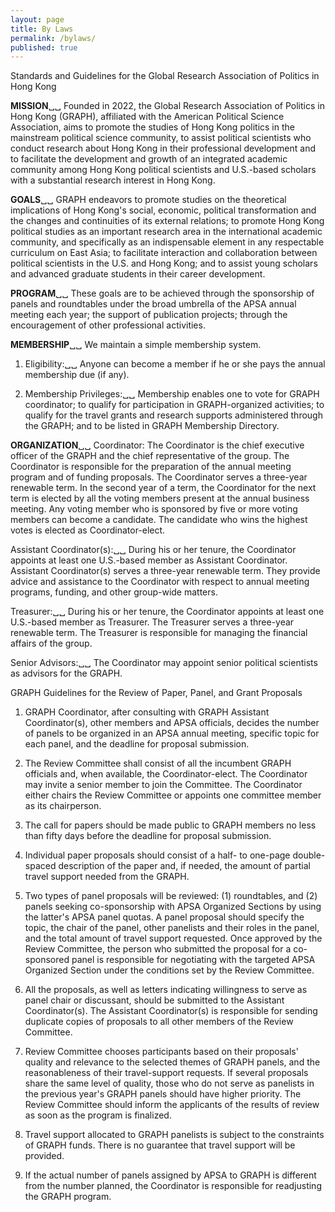 ```yaml
---
layout: page
title: By Laws
permalink: /bylaws/
published: true
---
```



Standards and Guidelines for the Global Research Association of Politics in Hong Kong

**MISSION**␣␣
Founded in 2022, the Global Research Association of Politics in Hong Kong (GRAPH), affiliated with the American Political Science Association, aims to promote the studies of Hong Kong politics in the mainstream political science community, to assist political scientists who conduct research about Hong Kong in their professional development and to facilitate the development and growth of an integrated academic community among Hong Kong political scientists and U.S.-based scholars with a substantial research interest in Hong Kong.

**GOALS**␣␣
GRAPH endeavors to promote studies on the theoretical implications of Hong Kong's social, economic, political transformation and the changes and continuities of its external relations; to promote Hong Kong political studies as an important research area in the international academic community, and specifically as an indispensable element in any respectable curriculum on East Asia; to facilitate interaction and collaboration between political scientists in the U.S. and Hong Kong; and to assist young scholars and advanced graduate students in their career development.

**PROGRAM**␣␣
These goals are to be achieved through the sponsorship of panels and roundtables under the broad umbrella of the APSA annual meeting each year; the support of publication projects; through the encouragement of other professional activities.

**MEMBERSHIP**␣␣
We maintain a simple membership system. 

1. Eligibility:␣␣ 
Anyone can become a member if he or she pays the annual membership due (if any). 

2. Membership Privileges:␣␣
Membership enables one to vote for GRAPH coordinator; to qualify for participation in GRAPH-organized activities; to qualify for the travel grants and research supports administered through the GRAPH; and to be listed in GRAPH Membership Directory.

**ORGANIZATION**␣␣
Coordinator:
The Coordinator is the chief executive officer of the GRAPH and the chief representative of the group. The Coordinator is responsible for the preparation of the annual meeting program and of funding proposals. The Coordinator serves a three-year renewable term. In the second year of a term, the Coordinator for the next term is elected by all the voting members present at the annual business meeting. Any voting member who is sponsored by five or more voting members can become a candidate. The candidate who wins the highest votes is elected as Coordinator-elect.

Assistant Coordinator(s):␣␣
During his or her tenure, the Coordinator appoints at least one U.S.-based member as Assistant Coordinator. Assistant Coordinator(s) serves a three-year renewable term. They provide advice and assistance to the Coordinator with respect to annual meeting programs, funding, and other group-wide matters.

Treasurer:␣␣
During his or her tenure, the Coordinator appoints at least one U.S.-based member as Treasurer. The Treasurer serves a three-year renewable term. The Treasurer is responsible for managing the financial affairs of the group.

Senior Advisors:␣␣
The Coordinator may appoint senior political scientists as advisors for the GRAPH.


GRAPH Guidelines for the Review of Paper, Panel, and Grant Proposals 

1. GRAPH Coordinator, after consulting with GRAPH Assistant Coordinator(s), other members and APSA officials, decides the number of panels to be organized in an APSA annual meeting, specific topic for each panel, and the deadline for proposal submission.

2. The Review Committee shall consist of all the incumbent GRAPH officials and, when available, the Coordinator-elect. The Coordinator may invite a senior member to join the Committee. The Coordinator either chairs the Review Committee or appoints one committee member as its chairperson.

3. The call for papers should be made public to GRAPH members no less than fifty days before the deadline for proposal submission.

4. Individual paper proposals should consist of a half- to one-page double-spaced description of the paper and, if needed, the amount of partial travel support needed from the GRAPH.

5. Two types of panel proposals will be reviewed: (1) roundtables, and (2) panels seeking co-sponsorship with APSA Organized Sections by using the latter's APSA panel quotas. A panel proposal should specify the topic, the chair of the panel, other panelists and their roles in the panel, and the total amount of travel support requested. Once approved by the Review Committee, the person who submitted the proposal for a co-sponsored panel is responsible for negotiating with the targeted APSA Organized Section under the conditions set by the Review Committee.

6. All the proposals, as well as letters indicating willingness to serve as panel chair or discussant, should be submitted to the Assistant Coordinator(s). The Assistant Coordinator(s) is responsible for sending duplicate copies of proposals to all other members of the Review Committee.

7. Review Committee chooses participants based on their proposals' quality and relevance to the selected themes of GRAPH panels, and the reasonableness of their travel-support requests. If several proposals share the same level of quality, those who do not serve as panelists in the previous year's GRAPH panels should have higher priority. The Review Committee should inform the applicants of the results of review as soon as the program is finalized.

8. Travel support allocated to GRAPH panelists is subject to the constraints of GRAPH funds. There is no guarantee that travel support will be provided.

9. If the actual number of panels assigned by APSA to GRAPH is different from the number planned, the Coordinator is responsible for readjusting the GRAPH program.

